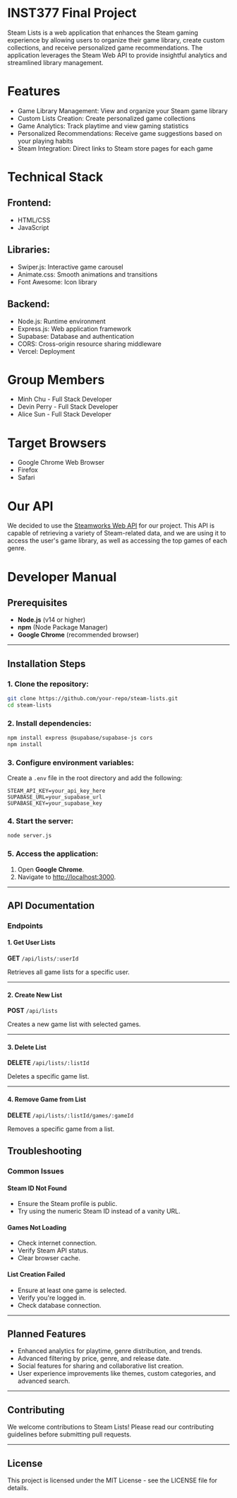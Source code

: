 # INST377 Final Project
Steam Lists is a web application that enhances the Steam gaming experience by allowing users to organize their game library, create custom collections, and receive personalized game recommendations. The application leverages the Steam Web API to provide insightful analytics and streamlined library management.

# Features

- Game Library Management: View and organize your Steam game library
- Custom Lists Creation: Create personalized game collections
- Game Analytics: Track playtime and view gaming statistics
- Personalized Recommendations: Receive game suggestions based on your playing habits
- Steam Integration: Direct links to Steam store pages for each game

# Technical Stack

## Frontend:

- HTML/CSS
- JavaScript

## Libraries:

- Swiper.js: Interactive game carousel
- Animate.css: Smooth animations and transitions
- Font Awesome: Icon library

## Backend:

- Node.js: Runtime environment
- Express.js: Web application framework
- Supabase: Database and authentication
- CORS: Cross-origin resource sharing middleware
- Vercel: Deployment

# Group Members

- Minh Chu - Full Stack Developer
- Devin Perry - Full Stack Developer
- Alice Sun - Full Stack Developer

# Target Browsers

- Google Chrome Web Browser
- Firefox
- Safari

# Our API
We decided to use the [Steamworks Web API](https://steamapi.xpaw.me/) for our project. This API is capable of retrieving a variety of Steam-related data, and we are using it to access the user's game library, as well as accessing the top games of each genre.

# Developer Manual

## Prerequisites

- **Node.js** (v14 or higher)
- **npm** (Node Package Manager)
- **Google Chrome** (recommended browser)

---

## Installation Steps

### 1. Clone the repository:
```bash
git clone https://github.com/your-repo/steam-lists.git
cd steam-lists
```

### 2. Install dependencies:
```bash
npm install express @supabase/supabase-js cors
npm install
```

### 3. Configure environment variables:
Create a `.env` file in the root directory and add the following:
```
STEAM_API_KEY=your_api_key_here
SUPABASE_URL=your_supabase_url
SUPABASE_KEY=your_supabase_key
```

### 4. Start the server:
```bash
node server.js
```

### 5. Access the application:
1. Open **Google Chrome**.
2. Navigate to [http://localhost:3000](http://localhost:3000).

---

## API Documentation

### Endpoints

#### 1. **Get User Lists**
**GET** `/api/lists/:userId`

Retrieves all game lists for a specific user.

---

#### 2. **Create New List**
**POST** `/api/lists`

Creates a new game list with selected games.

---

#### 3. **Delete List**
**DELETE** `/api/lists/:listId`

Deletes a specific game list.

---

#### 4. **Remove Game from List**
**DELETE** `/api/lists/:listId/games/:gameId`

Removes a specific game from a list.


## Troubleshooting

### Common Issues

#### Steam ID Not Found
- Ensure the Steam profile is public.
- Try using the numeric Steam ID instead of a vanity URL.

#### Games Not Loading
- Check internet connection.
- Verify Steam API status.
- Clear browser cache.

#### List Creation Failed
- Ensure at least one game is selected.
- Verify you're logged in.
- Check database connection.

---

## Planned Features

- Enhanced analytics for playtime, genre distribution, and trends.
- Advanced filtering by price, genre, and release date.
- Social features for sharing and collaborative list creation.
- User experience improvements like themes, custom categories, and advanced search.

---

## Contributing

We welcome contributions to Steam Lists! Please read our contributing guidelines before submitting pull requests.

---

## License

This project is licensed under the MIT License - see the LICENSE file for details.

